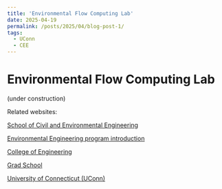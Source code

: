 ```yaml
---
title: 'Environmental Flow Computing Lab'
date: 2025-04-19
permalink: /posts/2025/04/blog-post-1/
tags:
  - UConn 
  - CEE
---
```


 

# Environmental Flow Computing Lab

(under construction)

Related websites:

[School of Civil and Environmental Engineering](https://cee.engr.uconn.edu/)

[Environmental Engineering program introduction](https://engineering.uconn.edu/abet/environmental-engineering)

[College of Engineering](https://engineering.uconn.edu/)

[Grad School](https://grad.uconn.edu/)

[University of Connecticut (UConn)](https://uconn.edu/)

